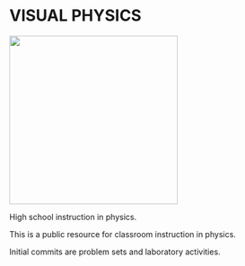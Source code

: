 # VISUAL PHYSICS

<img src="https://github.com/peteryim/VISUAL-PHYSICS/assets/23123670/462ac307-cc10-4bc4-afc6-2ebf30617507" width="300" >



High school instruction in physics.

This is a public resource for classroom instruction in physics.

Initial commits are problem sets and laboratory activities.
